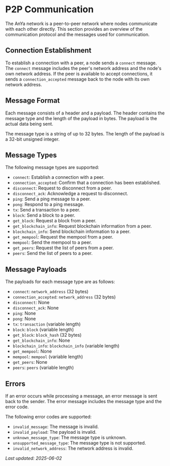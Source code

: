 # P2P Communication

The AnYa network is a peer-to-peer network where nodes communicate with each other directly. This section provides an overview of the communication protocol and the messages used for communication.

## Connection Establishment

To establish a connection with a peer, a node sends a `connect` message. The `connect` message includes the peer's network address and the node's own network address. If the peer is available to accept connections, it sends a `connection_accepted` message back to the node with its own network address.

## Message Format

Each message consists of a header and a payload. The header contains the message type and the length of the payload in bytes. The payload is the actual data being sent.

The message type is a string of up to 32 bytes. The length of the payload is a 32-bit unsigned integer.

## Message Types

The following message types are supported:

- `connect`: Establish a connection with a peer.
- `connection_accepted`: Confirm that a connection has been established.
- `disconnect`: Request to disconnect from a peer.
- `disconnect_ack`: Acknowledge a request to disconnect.
- `ping`: Send a ping message to a peer.
- `pong`: Respond to a ping message.
- `tx`: Send a transaction to a peer.
- `block`: Send a block to a peer.
- `get_block`: Request a block from a peer.
- `get_blockchain_info`: Request blockchain information from a peer.
- `blockchain_info`: Send blockchain information to a peer.
- `get_mempool`: Request the mempool from a peer.
- `mempool`: Send the mempool to a peer.
- `get_peers`: Request the list of peers from a peer.
- `peers`: Send the list of peers to a peer.

## Message Payloads

The payloads for each message type are as follows:

- `connect`: `network_address` (32 bytes)
- `connection_accepted`: `network_address` (32 bytes)
- `disconnect`: None
- `disconnect_ack`: None
- `ping`: None
- `pong`: None
- `tx`: `transaction` (variable length)
- `block`: `block` (variable length)
- `get_block`: `block_hash` (32 bytes)
- `get_blockchain_info`: None
- `blockchain_info`: `blockchain_info` (variable length)
- `get_mempool`: None
- `mempool`: `mempool` (variable length)
- `get_peers`: None
- `peers`: `peers` (variable length)

## Errors

If an error occurs while processing a message, an error message is sent back to the sender. The error message includes the message type and the error code.

The following error codes are supported:

- `invalid_message`: The message is invalid.
- `invalid_payload`: The payload is invalid.
- `unknown_message_type`: The message type is unknown.
- `unsupported_message_type`: The message type is not supported.
- `invalid_network_address`: The network address is invalid.

*Last updated: 2025-06-02*
